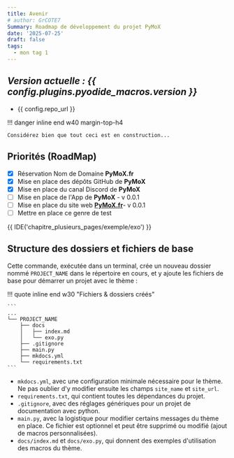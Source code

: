 ```yaml
---
title: Avenir
# author: GrCOTE7
Summary: Roadmap de développement du projet PyMoX
date: '2025-07-25'
draft: false
tags:
  - mon tag 1
---
```


## _Version actuelle : {{ config.plugins.pyodide_macros.version }}_

* {{ config.repo_url }}

!!! danger inline end w40 margin-top-h4

    Considérez bien que tout ceci est en construction...

## Priorités (RoadMap)

* [x] Réservation Nom de Domaine **PyMoX.fr**
* [x] Mise en place des dépôts GitHub de **PyMoX**
* [x] Mise en place du canal Discord de **PyMoX**
* [ ] Mise en place de l'App de **PyMoX** - v 0.0.1
* [ ] Mise en place du site web [**PyMoX.fr**](http://www.PyMoX.fr)- v 0.0.1
* [ ] Mettre en place ce genre de test
<!-- IDE('exemple/exo', EXPORT=1) -->
{{ IDE('chapitre_plusieurs_pages/exemple/exo') }}

## Structure des dossiers et fichiers de base

Cette commande, exécutée dans un terminal, crée un nouveau dossier nommé `PROJECT_NAME` dans le répertoire en cours, et y ajoute les fichiers de base pour démarrer un projet avec le thème :

!!! quote inline end w30 "Fichiers & dossiers créés"

    ```
    ...
    └── PROJECT_NAME
        ├── docs
        │   ├── index.md
        │   └── exo.py
        ├── .gitignore
        ├── main.py
        ├── mkdocs.yml
        └── requirements.txt
    ```

* `mkdocs.yml`, avec une configuration minimale nécessaire pour le thème. Ne pas oublier d'y modifier ensuite les champs `site_name` et `site_url`.
* `requirements.txt`, qui contient toutes les dépendances du projet.
* `.gitignore`, avec des réglages génériques pour un projet de documentation avec python.
* `main.py`, avec la logistique pour modifier certains messages du thème en place. Ce fichier est optionnel et peut être supprimé ou modifié (ajout de macros personnalisées).
* `docs/index.md` et `docs/exo.py`, qui donnent des exemples d'utilisation des macros du thème.

